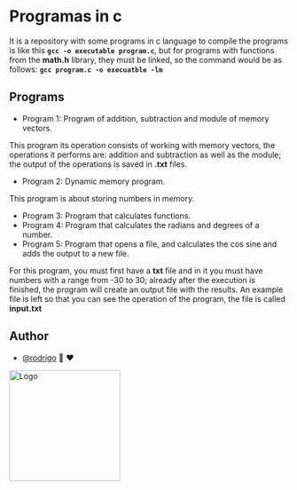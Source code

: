 # Programas in c

It is a repository with some programs in c language
to compile the programs is like this **`gcc -o executable program.c`**, but for programs with functions from the **math.h** library, they must be linked, so the command would be as follows: **`gcc program.c -o execuatble -lm`**

## Programs

- Program 1: Program of addition, subtraction and module of memory vectors.

This program its operation consists of working with memory vectors, the operations it performs are: addition and subtraction as well as the module; the output of the operations is saved in **.txt** files.

- Program 2: Dynamic memory program.

This program is about storing numbers in memory.

- Program 3: Program that calculates functions.
- Program 4: Program that calculates the radians and degrees of a number.
- Program 5: Program that opens a file, and calculates the cos sine and adds the output to a new file.

For this program, you must first have a **txt** file and in it you must have numbers with a range from -30 to 30; already after the execution is finished, the program will create an output file with the results.
An example file is left so that you can see the operation of the program, the file is called **input.txt**

## Author

- [@rodrigo](https://github.com/shapzo) 🐾 ♥

<img src="https://avatars.githubusercontent.com/u/85635398?v=4" height="200" alt="Logo">